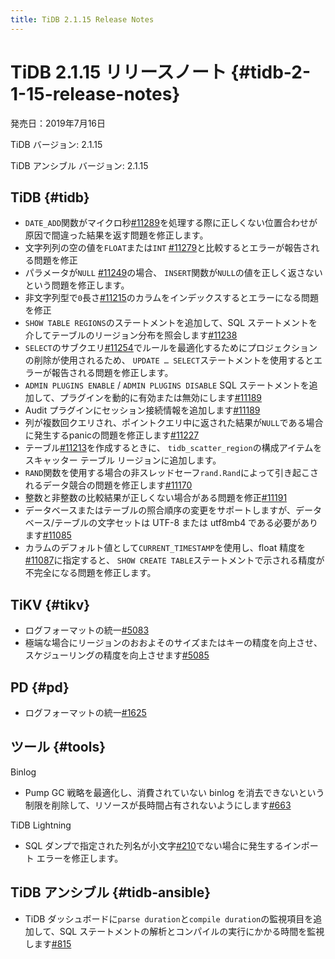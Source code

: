 ```yaml
---
title: TiDB 2.1.15 Release Notes
---
```


# TiDB 2.1.15 リリースノート {#tidb-2-1-15-release-notes}

発売日：2019年7月16日

TiDB バージョン: 2.1.15

TiDB アンシブル バージョン: 2.1.15

## TiDB {#tidb}

-   `DATE_ADD`関数がマイクロ秒[#11289](https://github.com/pingcap/tidb/pull/11289)を処理する際に正しくない位置合わせが原因で間違った結果を返す問題を修正します。
-   文字列列の空の値を`FLOAT`または`INT` [#11279](https://github.com/pingcap/tidb/pull/11279)と比較するとエラーが報告される問題を修正
-   パラメータが`NULL` [#11249](https://github.com/pingcap/tidb/pull/11249)の場合、 `INSERT`関数が`NULL`の値を正しく返さないという問題を修正します。
-   非文字列型で`0`長さ[#11215](https://github.com/pingcap/tidb/pull/11215)のカラムをインデックスするとエラーになる問題を修正
-   `SHOW TABLE REGIONS`のステートメントを追加して、SQL ステートメントを介してテーブルのリージョン分布を照会します[#11238](https://github.com/pingcap/tidb/pull/11238)
-   `SELECT`のサブクエリ[#11254](https://github.com/pingcap/tidb/pull/11254)でルールを最適化するためにプロジェクションの削除が使用されるため、 `UPDATE … SELECT`ステートメントを使用するとエラーが報告される問題を修正します。
-   `ADMIN PLUGINS ENABLE` / `ADMIN PLUGINS DISABLE` SQL ステートメントを追加して、プラグインを動的に有効または無効にします[#11189](https://github.com/pingcap/tidb/pull/11189)
-   Audit プラグインにセッション接続情報を追加します[#11189](https://github.com/pingcap/tidb/pull/11189)
-   列が複数回クエリされ、ポイントクエリ中に返された結果が`NULL`である場合に発生するpanicの問題を修正します[#11227](https://github.com/pingcap/tidb/pull/11227)
-   テーブル[#11213](https://github.com/pingcap/tidb/pull/11213)を作成するときに、 `tidb_scatter_region`の構成アイテムをスキャッター テーブル リージョンに追加します。
-   `RAND`関数を使用する場合の非スレッドセーフ`rand.Rand`によって引き起こされるデータ競合の問題を修正します[#11170](https://github.com/pingcap/tidb/pull/11170)
-   整数と非整数の比較結果が正しくない場合がある問題を修正[#11191](https://github.com/pingcap/tidb/pull/11191)
-   データベースまたはテーブルの照合順序の変更をサポートしますが、データベース/テーブルの文字セットは UTF-8 または utf8mb4 である必要があります[#11085](https://github.com/pingcap/tidb/pull/11085)
-   カラムのデフォルト値として`CURRENT_TIMESTAMP`を使用し、float 精度を[#11087](https://github.com/pingcap/tidb/pull/11087)に指定すると、 `SHOW CREATE TABLE`ステートメントで示される精度が不完全になる問題を修正します。

## TiKV {#tikv}

-   ログフォーマットの統一[#5083](https://github.com/tikv/tikv/pull/5083)
-   極端な場合にリージョンのおおよそのサイズまたはキーの精度を向上させ、スケジューリングの精度を向上させます[#5085](https://github.com/tikv/tikv/pull/5085)

## PD {#pd}

-   ログフォーマットの統一[#1625](https://github.com/pingcap/pd/pull/1625)

## ツール {#tools}

Binlog

-   Pump GC 戦略を最適化し、消費されていない binlog を消去できないという制限を削除して、リソースが長時間占有されないようにします[#663](https://github.com/pingcap/tidb-binlog/pull/663)

TiDB Lightning

-   SQL ダンプで指定された列名が小文字[#210](https://github.com/pingcap/tidb-lightning/pull/210)でない場合に発生するインポート エラーを修正します。

## TiDB アンシブル {#tidb-ansible}

-   TiDB ダッシュボードに`parse duration`と`compile duration`の監視項目を追加して、SQL ステートメントの解析とコンパイルの実行にかかる時間を監視します[#815](https://github.com/pingcap/tidb-ansible/pull/815)
